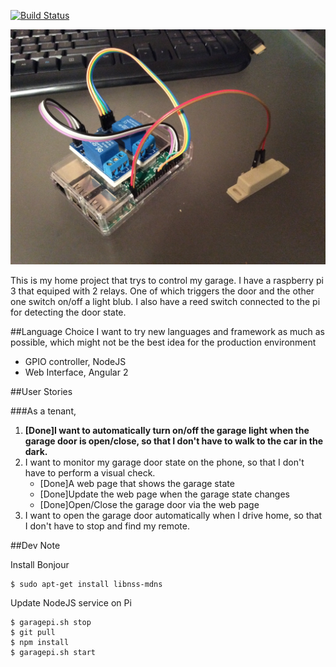 [![Build Status](https://travis-ci.org/kaga/garage-door.svg?branch=master)](https://travis-ci.org/kaga/garage-door)

![Hardware Screenshot](./images/hardware.JPG)

This is my home project that trys to control my garage. I have a raspberry pi 3 that equiped with 2 relays. One of which triggers the door and the other one switch on/off a light blub. I also have a reed switch connected to the pi for detecting the door state. 

##Language Choice
I want to try new languages and framework as much as possible, which might not be the best idea for the production environment 

- GPIO controller, NodeJS
- Web Interface, Angular 2 

##User Stories

###As a tenant, 
1. **[Done]I want to automatically turn on/off the garage light when the garage door is open/close, so that I don't have to walk to the car in the dark.**
1. I want to monitor my garage door state on the phone, so that I don't have to perform a visual check.
	- [Done]A web page that shows the garage state
	- [Done]Update the web page when the garage state changes
	- [Done]Open/Close the garage door via the web page
1. I want to open the garage door automatically when I drive home, so that I don't have to stop and find my remote.

##Dev Note

Install Bonjour

	$ sudo apt-get install libnss-mdns
	
Update NodeJS service on Pi

	$ garagepi.sh stop
	$ git pull 
	$ npm install	
	$ garagepi.sh start
	

